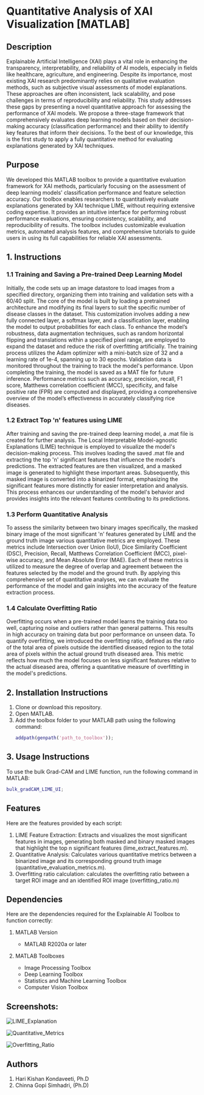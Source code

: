 # Quantitative Analysis of XAI Visualization [MATLAB]

## Description
Explainable Artificial Intelligence (XAI) plays a vital role in enhancing the transparency, interpretability, and reliability of AI models, especially in fields like healthcare, agriculture, and engineering. Despite its importance, most existing XAI research predominantly relies on qualitative evaluation methods, such as subjective visual assessments of model explanations. These approaches are often inconsistent, lack scalability, and pose challenges in terms of reproducibility and reliability. This study addresses these gaps by presenting a novel quantitative approach for assessing the performance of XAI models. We propose a three-stage framework that comprehensively evaluates deep learning models based on their decision-making accuracy (classification performance) and their ability to identify key features that inform their decisions. To the best of our knowledge, this is the first study to apply a fully quantitative method for evaluating explanations generated by XAI techniques.

## Purpose
We developed this MATLAB toolbox to provide a quantitative evaluation framework for XAI methods, particularly focusing on the assessment of deep learning models' classification performance and feature selection accuracy. Our toolbox enables researchers to quantitatively evaluate explanations generated by XAI technique LIME, without requiring extensive coding expertise. It provides an intuitive interface for performing robust performance evaluations, ensuring consistency, scalability, and reproducibility of results. The toolbox includes customizable evaluation metrics, automated analysis features, and comprehensive tutorials to guide users in using its full capabilities for reliable XAI assessments.

## 1. Instructions
### 1.1 Training and Saving a Pre-trained Deep Learning Model
Initially, the code sets up an image datastore to load images from a specified directory, organizing them into training and validation sets with a 60/40 split. The core of the model is built by loading a pretrained architecture and modifying its final layers to suit the specific number of disease classes in the dataset. This customization involves adding a new fully connected layer, a softmax layer, and a classification layer, enabling the model to output probabilities for each class. To enhance the model’s robustness, data augmentation techniques, such as random horizontal flipping and translations within a specified pixel range, are employed to expand the dataset and reduce the risk of overfitting artificially. The training process utilizes the Adam optimizer with a mini-batch size of 32 and a learning rate of 1e-4, spanning up to 30 epochs. Validation data is monitored throughout the training to track the model's performance. Upon completing the training, the model is saved as a MAT file for future inference. Performance metrics such as accuracy, precision, recall, F1 score, Matthews correlation coefficient (MCC), specificity, and false positive rate (FPR) are computed and displayed, providing a comprehensive overview of the model’s effectiveness in accurately classifying rice diseases.

### 1.2 Extract Top 'n' features using LIME
After training and saving the pre-trained deep learning model, a .mat file is created for further analysis. The Local Interpretable Model-agnostic Explanations (LIME) technique is employed to visualize the model's decision-making process. This involves loading the saved .mat file and extracting the top 'n' significant features that influence the model's predictions. The extracted features are then visualized, and a masked image is generated to highlight these important areas. Subsequently, this masked image is converted into a binarized format, emphasizing the significant features more distinctly for easier interpretation and analysis. This process enhances our understanding of the model's behavior and provides insights into the relevant features contributing to its predictions.

### 1.3 Perform Quantitative Analysis
To assess the similarity between two binary images specifically, the masked binary image of the most significant 'n' features generated by LIME and the ground truth image various quantitative metrics are employed. These metrics include Intersection over Union (IoU), Dice Similarity Coefficient (DSC), Precision, Recall, Matthews Correlation Coefficient (MCC), pixel-wise accuracy, and Mean Absolute Error (MAE). Each of these metrics is utilized to measure the degree of overlap and agreement between the features selected by the model and the ground truth. By applying this comprehensive set of quantitative analyses, we can evaluate the performance of the model and gain insights into the accuracy of the feature extraction process.

### 1.4 Calculate Overfitting Ratio
Overfitting occurs when a pre-trained model learns the training data too well, capturing noise and outliers rather than general patterns. This results in high accuracy on training data but poor performance on unseen data. To quantify overfitting, we introduced the overfitting ratio, defined as the ratio of the total area of pixels outside the identified diseased region to the total area of pixels within the actual ground truth diseased area. This metric reflects how much the model focuses on less significant features relative to the actual diseased area, offering a quantitative measure of overfitting in the model's predictions.


## 2. Installation Instructions
1. Clone or download this repository.
2. Open MATLAB.
3. Add the toolbox folder to your MATLAB path using the following command:
    ```matlab
    addpath(genpath('path_to_toolbox'));
    ```

## 3. Usage Instructions
To use the bulk Grad-CAM and LIME function, run the following command in MATLAB:
```matlab
bulk_gradCAM_LIME_UI;
```

## Features
Here are the features provided by each script:

1. LIME Feature Extraction: Extracts and visualizes the most significant features in images, generating both masked and binary masked images that highlight the top n significant features (lime_extract_features.m).
2. Quantitative Analysis: Calculates various quantitative metrics between a binarized image and its corresponding ground truth image (quantitative_evaluation_metrics.m).
3. Overfitting ratio calculation: calculates the overfitting ratio between a target ROI image and an identified ROI image (overfitting_ratio.m)




## Dependencies
Here are the dependencies required for the Explainable AI Toolbox to function correctly:

1. MATLAB Version
   - MATLAB R2020a or later

2. MATLAB Toolboxes
   - Image Processing Toolbox
   - Deep Learning Toolbox
   - Statistics and Machine Learning Toolbox
   - Computer Vision Toolbox
  
## Screenshots:

![LIME_Explanation](https://github.com/user-attachments/assets/4f72d621-2e3c-4112-bab4-74a223d518fd)


![Quantitative_Metrics](https://github.com/user-attachments/assets/bdc248f1-9b0c-445c-880d-3b60c132e797)


![Overfitting_Ratio](https://github.com/user-attachments/assets/e69f1835-ff5f-4171-be65-a07e0246ce48)


## Authors
1. Hari Kishan Kondaveeti, Ph.D
2. Chinna Gopi Simhadri, (Ph.D)
